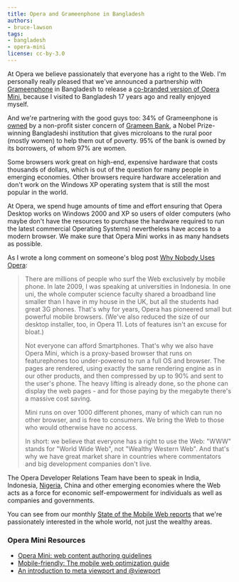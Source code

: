 ```yaml
---
title: Opera and Grameenphone in Bangladesh
authors:
- bruce-lawson
tags:
- bangladesh
- opera-mini
license: cc-by-3.0
---
```


<p>At Opera we believe passionately that everyone has a right to the Web.  I&#39;m personally really pleased that we&#39;ve announced a partnership with <a href="http://www.grameenphone.com/">Grameenphone</a> in Bangladesh to release a <a href="https://www.opera.com/press/releases/2011/04/05/">co-branded version of Opera Mini</a>, because I visited to Bangladesh 17 years ago and really enjoyed myself.</p>

<p>And we&#39;re partnering with the good guys too: 34% of Grameenphone is <a href="http://www.grameenphone.com/about-us/corporate-information/ownership-structure">owned</a>  by a non-profit sister concern of <a href="http://www.grameen-info.org/index.php?option=com_content&amp;task=view&amp;id=26&amp;Itemid=175">Grameen Bank</a>, a Nobel Prize-winning Bangladeshi institution that gives microloans to the rural poor (mostly women) to help them out of poverty. 95% of the bank is owned by its borrowers, of whom 97%  are women.</p>

<p>Some browsers work great on high-end, expensive hardware that costs thousands of dollars, which is out of the question for many people in emerging economies. Other browsers require hardware acceleration and don&#39;t work on the Windows XP operating system that is still the most popular in the world.</p><p>At Opera, we spend huge amounts of time and effort ensuring that Opera Desktop works on Windows 2000 and XP so users of older computers (who maybe don&#39;t have the resources to purchase the hardware required to run the latest commercial Operating Systems) nevertheless have access to a modern browser. We make sure that Opera Mini works in as many handsets as possible.</p>

<p>As I wrote a long comment on someone&#39;s blog post <a href="http://www.usabilitypost.com/2011/01/16/why-nobody-uses-opera/">Why Nobody Uses Opera</a>:</p>

<blockquote><p>There are millions of people who surf the Web exclusively by mobile phone. In late 2009, I was speaking at universities in Indonesia. In one uni, the whole computer science faculty shared a broadband line smaller than I have in my house in the UK, but all the students had great 3G phones. That&#39;s why for years, Opera has pioneered small but powerful mobile browsers. (We&#39;ve also reduced the size of our desktop installer, too, in Opera 11. Lots of features isn&#39;t an excuse for bloat.)</p>
<p>Not everyone can afford Smartphones. That&#39;s why we also have Opera Mini, which is a proxy-based browser that runs on featurephones too under-powered to run a full OS and browser. The pages are rendered, using exactly the same rendering engine as in our other products, and then compressed by up to 90% and sent to the user&#39;s phone. The heavy lifting is already done, so the phone can display the web pages - and for those paying by the megabyte there&#39;s a massive cost saving.</p>

<p>Mini runs on over 1000 different phones, many of which can run no other browser, and is free to consumers. We bring the Web to those who would otherwise have no access.</p>

<p>In short: we believe that everyone has a right to use the Web: &quot;WWW&quot; stands for &quot;World Wide Web&quot;, not &quot;Wealthy Western Web&quot;. And that&#39;s why we have great market share in countries where commentators and big development companies don&#39;t live.</p>
</blockquote>


<p>The Opera Developer Relations Team have been to speak in India, Indonesia, <a href="http://my.opera.com/ODIN/blog/social-innovation-camp-nigeria-opera">Nigeria</a>, China and other emerging economies where the Web acts as a force for economic self-empowerment for individuals as well as companies and governments.</p>


<p>You can see from our monthly <a href="https://www.opera.com/smw/">State of the Mobile Web reports</a> that we&#39;re passionately interested in the whole world, not just the wealthy areas.</p>

<h3>Opera Mini Resources</h3>
<ul>
<li><a href="https://dev.opera.com/articles/view/opera-mini-web-content-authoring-guidelines/">Opera Mini: web content authoring guidelines</a></li>
<li><a href="https://dev.opera.com/articles/view/the-mobile-web-optimization-guide/">Mobile-friendly: The mobile web optimization guide</a></li>
<li><a href="https://dev.opera.com/articles/view/an-introduction-to-meta-viewport-and-viewport/">An introduction to meta viewport and @viewport</a></li>
</ul>
